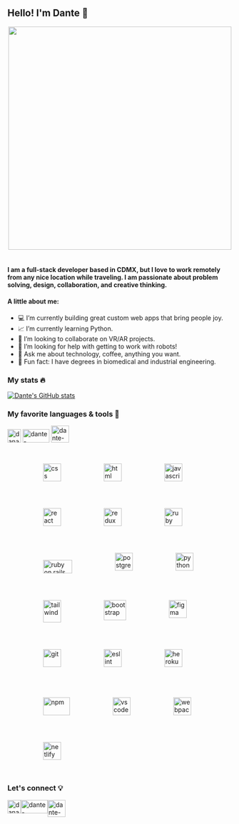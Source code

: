## Hello! I'm Dante 👋

<div style="display: grid; justify-content: center;"><img src="https://media.giphy.com/media/dLJY3MAXrj2BG6PQyR/giphy.gif" width="500"></div><br/>

#### I am a full-stack developer based in CDMX, but I love to work remotely from any nice location while traveling. I am passionate about problem solving, design, collaboration, and creative thinking.

#### A little about me:

- 💻 I’m currently building great custom web apps that bring people joy.
- 📈 I’m currently learning Python.
- 🤝 I’m looking to collaborate on VR/AR projects.
- 🤖 I’m looking for help with getting to work with robots!
- 💬 Ask me about technology, coffee, anything you want.
- 🦾 Fun fact: I have degrees in biomedical and industrial engineering.

### My stats 🔥

[![Dante's GitHub stats](https://github-readme-stats.vercel.app/api?username=danalvrz&show_icons=true&theme=merko)](https://github.com/danalvrz/github-readme-stats)

### My favorite languages & tools 🚀
<a href="https://twitter.com/danalvrz" target="blank"><img src="https://raw.githubusercontent.com/rahuldkjain/github-profile-readme-generator/master/src/images/icons/Social/twitter.svg" alt="danalvrz" height="30" width="30"/></a>
<a href="https://www.linkedin.com/in/dante-alvarez-p/" target="blank"><img src="https://raw.githubusercontent.com/rahuldkjain/github-profile-readme-generator/master/src/images/icons/Social/linked-in-alt.svg" alt="dante-alvarez/" height="30" width="60"/></a>
<a href="mailto:dante.alvrz@gmail.com?subject=Want%20to%20connect" target="_blank"><img src="https://img.icons8.com/fluency/48/000000/new-post.png" alt="dante-alvarez/" height="38" width="40"/></a>
</div>

<div style="display: flex; justify-content: flex-start; flex-wrap: wrap;">


<a href="https://developer.mozilla.org/en-US/docs/Web/CSS"><img src="https://www.vectorlogo.zone/logos/w3_css/w3_css-icon.svg" alt="css" width="40" style="padding: 1rem; margin-left: 4rem;"/></a>

<a href="https://developer.mozilla.org/en-US/docs/Web/HTML"><img src="https://www.vectorlogo.zone/logos/w3_html5/w3_html5-icon.svg" alt="html" width="40" style="padding: 1rem; margin-left: 4rem;"/></a>

<a href="https://developer.mozilla.org/en-US/docs/Web/JavaScript"><img src="https://www.freepnglogos.com/uploads/javascript-png/javascript-vector-logo-yellow-png-transparent-javascript-vector-12.png" alt="javascript" width="40" height="40" style="padding: 1rem; margin-left: 4rem;"/></a>

<a href="https://reactjs.org"><img src="https://www.vectorlogo.zone/logos/reactjs/reactjs-icon.svg" alt="react" width="40" style="padding: 1rem; margin-left: 4rem;"/></a>

<a href="https://redux.js.org"><img src="https://d33wubrfki0l68.cloudfront.net/0834d0215db51e91525a25acf97433051f280f2f/c30f5/img/redux.svg" alt="redux" width="40" style="padding: 1rem; margin-left: 4rem;"/></a>

<a href="https://www.ruby-lang.org/en/"><img src="https://www.vectorlogo.zone/logos/ruby-lang/ruby-lang-icon.svg" alt="ruby" width="40" style="padding: 1rem; margin-left: 4rem;"/></a>

<a href="https://rubyonrails.org"><img src="https://upload.wikimedia.org/wikipedia/commons/thumb/6/62/Ruby_On_Rails_Logo.svg/256px-Ruby_On_Rails_Logo.svg.png" alt="ruby on rails" width="65" height="30" style="padding: 1rem; margin-left: 4rem; padding-top: 2rem;"/></a>

<a href="https://www.postgresql.org"><img src="https://www.vectorlogo.zone/logos/postgresql/postgresql-icon.svg" alt="postgresql" width="40" style="padding: 1rem; margin-left: 4rem;"/></a>

<a href="https://www.python.org"><img src="https://www.vectorlogo.zone/logos/python/python-icon.svg" alt="python" width="40" style="padding: 1rem; margin-left: 4rem;"/></a>

<a href="https://tailwindcss.com"><img src="https://www.vectorlogo.zone/logos/tailwindcss/tailwindcss-icon.svg" alt="tailwind" width="40" height="50" style="padding: 1rem; margin-left: 4rem;"/></a>

<a href="https://getbootstrap.com"><img src="https://getbootstrap.com/docs/5.2/assets/brand/bootstrap-logo-shadow.png" alt="bootstrap" width="50" height="45" style="padding: 1rem; margin-left: 4rem;"/></a>

<a href="https://www.figma.com"><img src="https://www.vectorlogo.zone/logos/figma/figma-icon.svg" alt="figma" width="40" style="padding: 1rem; margin-left: 4rem;"/></a>

<a href="https://git-scm.com"><img src="https://www.vectorlogo.zone/logos/git-scm/git-scm-icon.svg" alt="git" width="40" style="padding: 1rem; margin-left: 4rem;"/></a>

<a href="https://eslint.org"><img src="https://www.vectorlogo.zone/logos/eslint/eslint-icon.svg" alt="eslint" width="40" height="40" style="padding: 1rem; margin-left: 4rem; padding-top: 1rem;"/></a>

<a href="https://www.heroku.com"><img src="https://www.vectorlogo.zone/logos/heroku/heroku-icon.svg" alt="heroku" width="40" height="40" style="padding: 1rem; margin-left: 4rem;"/></a>

<a href="https://www.npmjs.com"><img src="https://www.vectorlogo.zone/logos/npmjs/npmjs-ar21.svg" alt="npm" width="60" height="40" style="padding: 1rem; margin-left: 4rem; padding-top: 1.5rem;"/></a>

<a href="https://code.visualstudio.com"><img src="https://www.vectorlogo.zone/logos/visualstudio_code/visualstudio_code-icon.svg" alt="vscode" width="40" height="40" style="padding: 1rem; margin-left: 4rem; padding-top: 1.5rem;"/></a>

<a href="https://webpack.js.org"><img src="https://www.vectorlogo.zone/logos/js_webpack/js_webpack-icon.svg" alt="webpack" width="40" height="40" style="padding: 1rem; margin-left: 4rem; padding-top: 1.5rem;"/></a>

<a href="https://www.netlify.com"><img src="https://www.vectorlogo.zone/logos/netlify/netlify-icon.svg" alt="netlify" width="40" style="padding: 1rem; margin-left: 4rem;"/></a>

</div>

### Let's connect 💡

<div style="display: flex; justify-content: flex-start; flex-wrap: wrap;">
<a href="https://twitter.com/danalvrz" target="blank"><img src="https://raw.githubusercontent.com/rahuldkjain/github-profile-readme-generator/master/src/images/icons/Social/twitter.svg" alt="danalvrz" height="30" width="30"/></a>
<a href="https://www.linkedin.com/in/dante-alvarez-p/" target="blank"><img src="https://raw.githubusercontent.com/rahuldkjain/github-profile-readme-generator/master/src/images/icons/Social/linked-in-alt.svg" alt="dante-alvarez/" height="30" width="60"/></a>
<a href="mailto:dante.alvrz@gmail.com?subject=Want%20to%20connect" target="_blank"><img src="https://img.icons8.com/fluency/48/000000/new-post.png" alt="dante-alvarez/" height="38" width="40"/></a>
</div>
